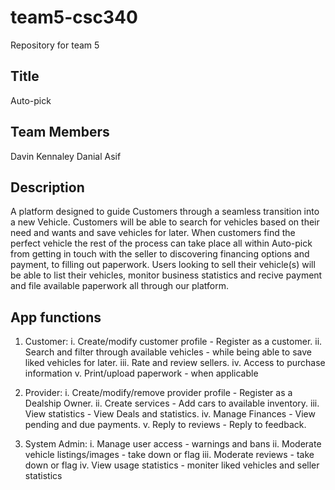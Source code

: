 # team5-csc340
Repository for team 5


## Title
Auto-pick

## Team Members
Davin Kennaley
Danial Asif


## Description
A platform designed to guide Customers through a seamless transition into a new Vehicle. Customers will be able to search for vehicles based on their need and wants and save vehicles for later. When customers find the perfect vehicle the rest of the process can take place all within Auto-pick from getting in touch with the seller to discovering financing options and payment, to filling out paperwork. Users looking to sell their vehicle(s) will be able to list their vehicles, monitor business statistics and recive payment and file available paperwork all through our platform. 

## App functions
1. Customer:
    i. Create/modify customer profile - Register as a customer.
    ii. Search and filter through available vehicles - while being able to save liked  vehicles for later.
    iii. Rate and review sellers.
    iv. Access to purchase information
    v. Print/upload paperwork - when applicable


2. Provider:
    i.   Create/modify/remove provider profile - Register as a Dealship Owner.
    ii.  Create services - Add cars to available inventory.
    iii. View statistics - View Deals and statistics.
    iv.  Manage Finances - View pending and due payments.
    v.   Reply to reviews - Reply to feedback.



3. System Admin:
    i. Manage user access - warnings and bans
    ii. Moderate vehicle listings/images - take down or flag
    iii. Moderate reviews - take down or flag 
    iv. View usage statistics - moniter liked vehicles and seller statistics
